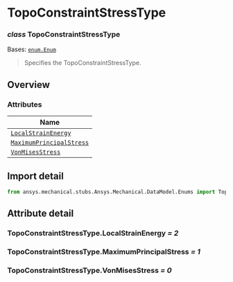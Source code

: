 # TopoConstraintStressType

<a id="TopoConstraintStressType"></a>

### *class* TopoConstraintStressType

Bases: [`enum.Enum`](https://docs.python.org/3/library/enum.html#enum.Enum)

> Specifies the TopoConstraintStressType.

> <!-- !! processed by numpydoc !! -->

<a id="overview"></a>

## Overview

### Attributes

| Name |
| --------------------------------------------------------------------------------------------------------------------------------------- |
| [`LocalStrainEnergy`](#TopoConstraintStressType.LocalStrainEnergy) |
| [`MaximumPrincipalStress`](../../../ACT/Automation/Mechanical/Results/StressResults/MaximumPrincipalStress.md#MaximumPrincipalStress) |
| [`VonMisesStress`](#TopoConstraintStressType.VonMisesStress) |

<a id="import-detail"></a>

## Import detail

```python
from ansys.mechanical.stubs.Ansys.Mechanical.DataModel.Enums import TopoConstraintStressType
```

<a id="attribute-detail"></a>

## Attribute detail

<a id="TopoConstraintStressType.LocalStrainEnergy"></a>

### TopoConstraintStressType.LocalStrainEnergy *= 2*

<a id="TopoConstraintStressType.MaximumPrincipalStress"></a>

### TopoConstraintStressType.MaximumPrincipalStress *= 1*

<a id="TopoConstraintStressType.VonMisesStress"></a>

### TopoConstraintStressType.VonMisesStress *= 0*
